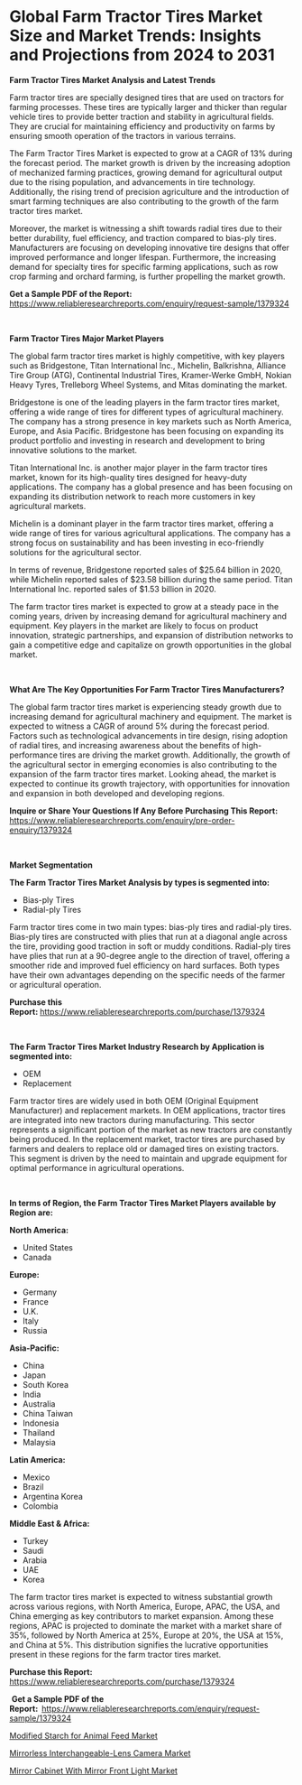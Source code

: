 <p><h1>Global Farm Tractor Tires Market Size and Market Trends: Insights and Projections from 2024 to 2031</h1></p><p><strong>Farm Tractor Tires Market Analysis and Latest Trends</strong></p>
<p><p>Farm tractor tires are specially designed tires that are used on tractors for farming processes. These tires are typically larger and thicker than regular vehicle tires to provide better traction and stability in agricultural fields. They are crucial for maintaining efficiency and productivity on farms by ensuring smooth operation of the tractors in various terrains.</p><p>The Farm Tractor Tires Market is expected to grow at a CAGR of 13% during the forecast period. The market growth is driven by the increasing adoption of mechanized farming practices, growing demand for agricultural output due to the rising population, and advancements in tire technology. Additionally, the rising trend of precision agriculture and the introduction of smart farming techniques are also contributing to the growth of the farm tractor tires market.</p><p>Moreover, the market is witnessing a shift towards radial tires due to their better durability, fuel efficiency, and traction compared to bias-ply tires. Manufacturers are focusing on developing innovative tire designs that offer improved performance and longer lifespan. Furthermore, the increasing demand for specialty tires for specific farming applications, such as row crop farming and orchard farming, is further propelling the market growth.</p></p>
<p><strong>Get a Sample PDF of the Report:&nbsp;</strong> <a href="https://www.reliableresearchreports.com/enquiry/request-sample/1379324">https://www.reliableresearchreports.com/enquiry/request-sample/1379324</a></p>
<p>&nbsp;</p>
<p><strong>Farm Tractor Tires Major Market Players</strong></p>
<p><p>The global farm tractor tires market is highly competitive, with key players such as Bridgestone, Titan International Inc., Michelin, Balkrishna, Alliance Tire Group (ATG), Continental Industrial Tires, Kramer-Werke GmbH, Nokian Heavy Tyres, Trelleborg Wheel Systems, and Mitas dominating the market.</p><p>Bridgestone is one of the leading players in the farm tractor tires market, offering a wide range of tires for different types of agricultural machinery. The company has a strong presence in key markets such as North America, Europe, and Asia Pacific. Bridgestone has been focusing on expanding its product portfolio and investing in research and development to bring innovative solutions to the market.</p><p>Titan International Inc. is another major player in the farm tractor tires market, known for its high-quality tires designed for heavy-duty applications. The company has a global presence and has been focusing on expanding its distribution network to reach more customers in key agricultural markets.</p><p>Michelin is a dominant player in the farm tractor tires market, offering a wide range of tires for various agricultural applications. The company has a strong focus on sustainability and has been investing in eco-friendly solutions for the agricultural sector.</p><p>In terms of revenue, Bridgestone reported sales of $25.64 billion in 2020, while Michelin reported sales of $23.58 billion during the same period. Titan International Inc. reported sales of $1.53 billion in 2020.</p><p>The farm tractor tires market is expected to grow at a steady pace in the coming years, driven by increasing demand for agricultural machinery and equipment. Key players in the market are likely to focus on product innovation, strategic partnerships, and expansion of distribution networks to gain a competitive edge and capitalize on growth opportunities in the global market.</p></p>
<p>&nbsp;</p>
<p><strong>What Are The Key Opportunities For Farm Tractor Tires Manufacturers?</strong></p>
<p><p>The global farm tractor tires market is experiencing steady growth due to increasing demand for agricultural machinery and equipment. The market is expected to witness a CAGR of around 5% during the forecast period. Factors such as technological advancements in tire design, rising adoption of radial tires, and increasing awareness about the benefits of high-performance tires are driving the market growth. Additionally, the growth of the agricultural sector in emerging economies is also contributing to the expansion of the farm tractor tires market. Looking ahead, the market is expected to continue its growth trajectory, with opportunities for innovation and expansion in both developed and developing regions.</p></p>
<p><strong>Inquire or Share Your Questions If Any Before Purchasing This Report:</strong> <a href="https://www.reliableresearchreports.com/enquiry/pre-order-enquiry/1379324">https://www.reliableresearchreports.com/enquiry/pre-order-enquiry/1379324</a></p>
<p>&nbsp;</p>
<p><strong>Market Segmentation</strong></p>
<p><strong>The Farm Tractor Tires Market Analysis by types is segmented into:</strong></p>
<p><ul><li>Bias-ply Tires</li><li>Radial-ply Tires</li></ul></p>
<p><p>Farm tractor tires come in two main types: bias-ply tires and radial-ply tires. Bias-ply tires are constructed with plies that run at a diagonal angle across the tire, providing good traction in soft or muddy conditions. Radial-ply tires have plies that run at a 90-degree angle to the direction of travel, offering a smoother ride and improved fuel efficiency on hard surfaces. Both types have their own advantages depending on the specific needs of the farmer or agricultural operation.</p></p>
<p><strong>Purchase this Report:&nbsp;</strong><a href="https://www.reliableresearchreports.com/purchase/1379324">https://www.reliableresearchreports.com/purchase/1379324</a></p>
<p>&nbsp;</p>
<p><strong>The Farm Tractor Tires Market Industry Research by Application is segmented into:</strong></p>
<p><ul><li>OEM</li><li>Replacement</li></ul></p>
<p><p>Farm tractor tires are widely used in both OEM (Original Equipment Manufacturer) and replacement markets. In OEM applications, tractor tires are integrated into new tractors during manufacturing. This sector represents a significant portion of the market as new tractors are constantly being produced. In the replacement market, tractor tires are purchased by farmers and dealers to replace old or damaged tires on existing tractors. This segment is driven by the need to maintain and upgrade equipment for optimal performance in agricultural operations.</p></p>
<p>&nbsp;</p>
<p><strong>In terms of Region, the Farm Tractor Tires Market Players available by Region are:</strong></p>
<p>
    <p> <strong> North America: </strong>
        <ul>
            <li>United States</li>
            <li>Canada</li>
        </ul>
        </p> 
    <p> <strong> Europe: </strong>
        <ul>
            <li>Germany</li>
            <li>France</li>
            <li>U.K.</li>
            <li>Italy</li>
            <li>Russia</li>
        </ul>
        </p> 
    <p> <strong> Asia-Pacific: </strong>
        <ul>
            <li>China</li>
            <li>Japan</li>
            <li>South Korea</li>
            <li>India</li>
            <li>Australia</li>
            <li>China Taiwan</li>
            <li>Indonesia</li>
            <li>Thailand</li>
            <li>Malaysia</li>
        </ul>
        </p> 
    <p> <strong> Latin America: </strong>
        <ul>
            <li>Mexico</li>
            <li>Brazil</li>
            <li>Argentina Korea</li>
            <li>Colombia</li>
        </ul>
        </p> 
    <p> <strong> Middle East & Africa: </strong>
        <ul>
            <li>Turkey</li>
            <li>Saudi</li>
            <li>Arabia</li>
            <li>UAE</li>
            <li>Korea</li>
        </ul>
    </p>
    </p>
<p><p>The farm tractor tires market is expected to witness substantial growth across various regions, with North America, Europe, APAC, the USA, and China emerging as key contributors to market expansion. Among these regions, APAC is projected to dominate the market with a market share of 35%, followed by North America at 25%, Europe at 20%, the USA at 15%, and China at 5%. This distribution signifies the lucrative opportunities present in these regions for the farm tractor tires market.</p></p>
<p><strong>Purchase this Report: </strong><a href="https://www.reliableresearchreports.com/purchase/1379324">https://www.reliableresearchreports.com/purchase/1379324</a></p>
<p>&nbsp;<strong>Get a Sample PDF of the Report:&nbsp;&nbsp;</strong><a href="https://www.reliableresearchreports.com/enquiry/request-sample/1379324">https://www.reliableresearchreports.com/enquiry/request-sample/1379324</a></p>
<p><strong></strong></p>
<p><p><a href="https://view.publitas.com/reportprime-1/decoding-the-modified-starch-for-animal-feed-market-a-deep-dive-into-the-latest-market-trends-market-segmentation-and-competitive-analysis/">Modified Starch for Animal Feed Market</a></p><p><a href="https://view.publitas.com/reportprime-1/mirrorless-interchangeable-lens-camera-market-research-report-unlocks-analysis-on-the-market-financial-status-market-size-and-market-revenue-upto-2030/">Mirrorless Interchangeable-Lens Camera Market</a></p><p><a href="https://view.publitas.com/reportprime-1/mirror-cabinet-with-mirror-front-light-market-research-report-provides-thorough-industry-overview-which-offers-an-in-depth-analysis-of-product-trends-and-new-market-divisions/">Mirror Cabinet With Mirror Front Light Market</a></p></p>